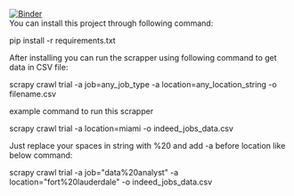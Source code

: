 [![Binder](https://mybinder.org/badge_logo.svg)](https://mybinder.org/v2/gh/fenago/job-scrapers/HEAD)
<br />
You can install this project through following command: 

pip install -r requirements.txt

After installing you can run the scrapper using following command to get data in CSV file:

scrapy crawl trial -a job=any_job_type -a location=any_location_string -o filename.csv

example command to run this scrapper 

scrapy crawl trial -a location=miami -o indeed_jobs_data.csv

Just replace your spaces in string with %20 and add -a before location like below command:

scrapy crawl trial -a job="data%20analyst" -a location="fort%20lauderdale" -o indeed_jobs_data.csv



